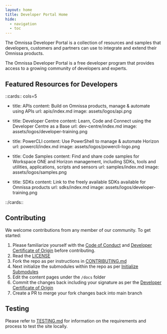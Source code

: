 ```yaml
---
layout: home
title: Developer Portal Home
hide:
  - navigation
  - toc
---
```


The Omnissa Developer Portal is a collection of resources and samples that developers, customers and partners can use to integrate and extend their Omnissa products.

The Omnissa Developer Portal is a free developer program that provides access to a growing community of developers and experts.

## Featured Resources for Developers

::cards:: cols=5

- title: APIs
  content: Build on Omnissa products, manage & automate using APIs
  url: apis/index.md
  image: assets/logos/api.png

- title: Developer Centre
  content: Learn, Code and Connect using the Developer Centre as a Base
  url: dev-centre/index.md
  image: assets/logos/developer-training.png

- title: PowerCLI
  content: Use PowerShell to manage & automate Horizon
  url: powercli/index.md
  image: assets/logos/powercli-logo.png

- title: Code Samples
  content: Find and share code samples for Workspace ONE and Horizon management, including SDKs, tools and utilities, applications, scripts and sensors
  url: samples/index.md
  image: assets/logos/samples.png

- title: SDKs
  content: Link to the freely available SDKs available for Omnissa products
  url: sdks/index.md
  image: assets/logos/developer-training.png

::/cards::

<!-- - title: Terraform
  content: Infrastructure as code for Omnissa Products
  url: terraform/index.md
  image: assets/logos/HashiCorpTerraform-logo.png -->

## Contributing

We welcome contributions from any member of our community. To get started:

1. Please familiarize yourself with the [Code of Conduct](https://github.com/euc-dev/.github/blob/main/CODE_OF_CONDUCT.md) and [Developer Certificate of Origin](https://github.com/euc-dev/.github/blob/main/Developer%20Certificate%20of%20Origin.md) before contributing.
2. Read the [LICENSE](https://github.com/euc-dev/euc-dev/blob/main/LICENSE)
3. Fork the repo as per instructions in [CONTRIBUTING.md](https://github.com/euc-dev/.github/blob/main/CONTRIBUTING.md)
4. Next initialize the submodules within the repo as per [Initialize Submodules](https://github.com/euc-dev/euc-dev.github.io/blob/main/README.md#initializing-submodules)
5. Edit the content pages under the `/docs` folder
6. Commit the changes back including your signature as per the [Developer Certificate of Origin](https://github.com/euc-dev/.github/blob/main/Developer%20Certificate%20of%20Origin.md)
7. Create a PR to merge your fork changes back into main branch

## Testing

Please refer to [TESTING.md](https://github.com/euc-dev/euc-dev.github.io/blob/main/TESTING.md) for information on the requirements and process to test the site locally.
